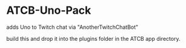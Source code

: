 # ATCB-Uno-Pack
adds Uno to Twitch chat via "AnotherTwitchChatBot"

build this and drop it into the plugins folder in the ATCB app directory.
